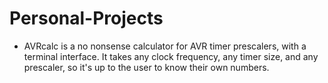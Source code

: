 # Personal-Projects
* AVRcalc is a no nonsense calculator for AVR timer prescalers, with a terminal interface.
  It takes any clock frequency, any timer size, and any prescaler, so it's up to the user to know their own numbers.

